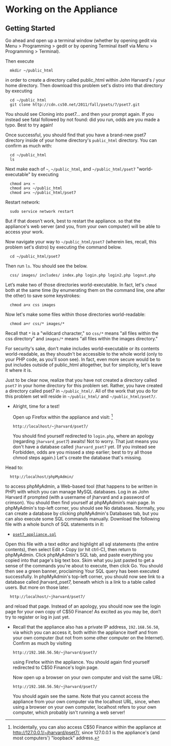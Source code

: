 # Working on the Appliance

## Getting Started

  Go ahead and open up a terminal window (whether by opening gedit via
  Menu > Programming > gedit or by opening Terminal itself via Menu >
  Programming > Terminal). 
  
  Then execute

      mkdir ~/public_html

  in order to create a directory called public_html within John Harvard's /
  your home directory. Then download this problem set's distro into that
  directory by executing

      cd ~/public_html
      git clone http://cdn.cs50.net/2011/fall/psets/7/pset7.git

  You should see Cloning into pset7... and then your prompt again. If you
  instead see fatal followed by not found: did you run, odds are you made a
  typo. Best to try again!

  Once successful, you should find that you have a brand-new pset7 directory
  inside of your home directory's `public_html` directory. You can confirm as
  much with:

      cd ~/public_html 
      ls

  Next make each of `~`, `~/public_html`, and `~/public_html/pset7`
  "world-executable" by executing

      chmod a+x ~
      chmod a+x ~/public_html
      chmod a+x ~/public_html/pset7

  Restart network:

      sudo service network restart

  But if that doesn’t work, best to restart the appliance.  so that
  the appliance's web server (and you, from your own computer) will be able to
  access your work.

  Now navigate your way to `~/public_html/pset7` (wherein lies, recall, this
  problem set's distro) by executing the command below.

      cd ~/public_html/pset7

  Then run `ls`. You should see the below.

      css/ images/ includes/ index.php login.php login2.php logout.php

  Let’s make two of those directories world-executable. In fact, let's `chmod`
  both at the same time (by enumerating them on the command line, one after the
  other) to save some keystrokes:

      chmod a+x css images

  Now let's make some files within those directories world-readable:

      chmod a+r css/* images/*

  Recall that `*` is a "wildcard character," so `css/*` means "all files within 
  the css directory" and `images/*` means "all files within the images 
  directory."

  For security's sake, don't make includes world-executable or its contents
  world-readable, as they shoudn't be accessible to the whole world (only to
  your PHP code, as you'll soon see). In fact, even more secure would be to put
  includes outside of public_html altogether, but for simplicity, let's leave
  it where it is.

  Just to be clear now, realize that you have not created a directory called
  `pset7` in your home directory for this problem set. Rather, you have created a
  directory called pset7 in `~/public_html/`. All of the work that you do for this
  problem set will reside in `~/public_html/` and `~/public_html/pset7/`.

* Alright, time for a test! 

  Open up Firefox within the appliance and visit: [^2]

      http://localhost/~jharvard/pset7/

  You should find yourself redirected to `login.php`, where an apology
  (regarding `jharvard_pset7`) awaits! Not to worry. That just means you don't
  have a database called `jharvard_pset7` yet. (If you instead see Forbidden,
  odds are you missed a step earlier; best to try all those chmod steps again.)
  Let's create the database that's missing.

[^2]: Incidentally, you can also access C$50 Finance within the appliance at http://127.0.0.1/~jharvard/pset7/, since 127.0.0.1 is the appliance's (and most computers') "loopback" address.

  Head to:

      http://localhost/phpMyAdmin/

  to access phpMyAdmin, a Web-based tool (that happens to be written in PHP)
  with which you can manage MySQL databases.  Log in as John Harvard if
  prompted (with a username of jharvard and a password of crimson). You should
  then find yourself at phpMyAdmin’s main page. In phpMyAdmin's top-left
  corner, you should see No databases. Normally, you can create a database by
  clicking phpMyAdmin's Databases tab, but you can also execute some SQL
  commands manually. Download the following file with a whole bunch of SQL
  statements in it:

  - [`pset7_appliance.sql`](pset7_appliance.sql)

  Open this file with a text editor and highlight all sql statements (the
  entire contents), then select Edit > Copy (or hit ctrl-C), then return to
  phpMyAdmin. Click phpMyAdmin's SQL tab, and paste everything you copied into
  that page's big text box. Skim what you just pasted to get a sense of the
  commands you're about to execute, then click Go. You should then see a green
  banner, proclaiming Your SQL query has been executed successfully. In
  phpMyAdmin's top-left corner, you should now see link to a database called
  jharvard_pset7, beneath which is a link to a table called users. But more on
  those later.

      http://localhost/~jharvard/pset7/

  and reload that page. Instead of an apology, you should now see the login page
  for your own copy of C$50 Finance! As excited as you may be, don’t try to
  register or log in just yet.

* Recall that the appliance also has a private
  IP address, `192.168.56.50`, via which you can access it, both within the
  appliance itself and from your own computer (but not from some other computer
  on the Internet). Confirm as much by visiting

      http://192.168.56.50/~jharvard/pset7/

  using Firefox within the appliance. You should again find yourself redirected
  to C$50 Finance's login page.

  Now open up a browser on your own computer and visit the same URL:

      http://192.168.56.50/~jharvard/pset7/

  You should again see the same. Note that you cannot access the appliance from
  your own computer via the localhost URL, since, when using a browser on your
  own computer, localhost refers to your own computer, which probably isn't
  running a web server!

